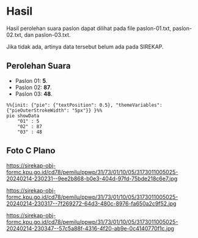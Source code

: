 # Hasil

Hasil perolehan suara paslon dapat dilihat pada file paslon-01.txt, paslon-02.txt, dan paslon-03.txt.

Jika tidak ada, artinya data tersebut belum ada pada SIREKAP.

## Perolehan Suara

 * Paslon 01: **5**.
 * Paslon 02: **87**.
 * Paslon 03: **48**.

```mermaid
%%{init: {"pie": {"textPosition": 0.5}, "themeVariables": {"pieOuterStrokeWidth": "5px"}} }%%
pie showData
    "01" : 5
    "02" : 87
    "03" : 48
```
## Foto C Plano

https://sirekap-obj-formc.kpu.go.id/cd78/pemilu/ppwp/31/73/01/10/05/3173011005025-20240214-230231--9ee2b868-b0e3-404d-97fd-75bde218c6e7.jpg

https://sirekap-obj-formc.kpu.go.id/cd78/pemilu/ppwp/31/73/01/10/05/3173011005025-20240214-230317--7f269272-64d3-480c-8976-fa650a2c9f52.jpg

https://sirekap-obj-formc.kpu.go.id/cd78/pemilu/ppwp/31/73/01/10/05/3173011005025-20240214-230347--57c5a88f-4316-4f20-ab9e-0c4140770f1c.jpg
